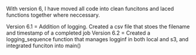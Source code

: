 With version 6, I have moved all code into clean funcitons and laced functions together where neccessary.

Version 6.1 = Addition of logging. Created a csv file that stoes the filename and timestamp of a completed job
Version 6.2 = Created a logging_sequence function that manages logginf in both local and s3, and integrated funciton into main()
